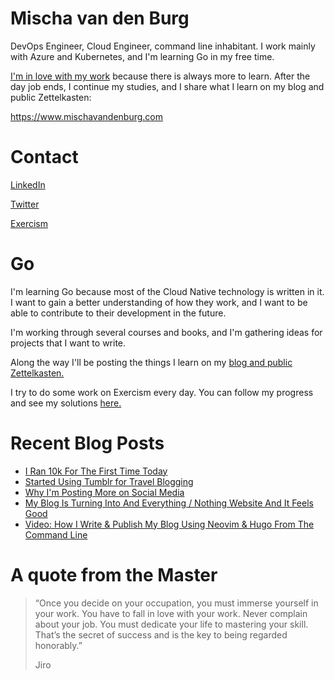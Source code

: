 # Mischa van den Burg

DevOps Engineer, Cloud Engineer, command line inhabitant. I work mainly with Azure and Kubernetes, and I'm learning Go in my free time.

[I'm in love with my work](https://mischavandenburg.com/zet/articles/jiro-sushi/) because there is always more to learn. After the day job ends, I continue my studies, and I share what I learn on my blog and public Zettelkasten:

https://www.mischavandenburg.com

# Contact

[LinkedIn](https://www.linkedin.com/in/mischavandenburg)

[Twitter](https://twitter.com/mischa_vdburg)

[Exercism](https://exercism.org/profiles/mischavandenburg)

# Go

I'm learning Go because most of the Cloud Native technology is written in it. I want to gain a better understanding of how they work, and I want to be able to contribute to their development in the future. 

I'm working through several courses and books, and I'm gathering ideas for projects that I want to write.

Along the way I'll be posting the things I learn on my [blog and public Zettelkasten.](https://www.mischavandenburg.com)

I try to do some work on Exercism every day. You can follow my progress and see my solutions [here.](https://exercism.org/profiles/mischavandenburg)

# Recent Blog Posts
<!-- BLOG-POST-LIST:START -->
- [I Ran 10k For The First Time Today](https://mischavandenburg.com/zet/running-first-10k/)
- [Started Using Tumblr for Travel Blogging](https://mischavandenburg.com/zet/started-using-tumblr/)
- [Why I&#39;m Posting More on Social Media](https://mischavandenburg.com/zet/why-post-on-social-media/)
- [My Blog Is Turning Into And Everything / Nothing Website And It Feels Good](https://mischavandenburg.com/zet/everything-nothing-blog/)
- [Video: How I Write &amp; Publish My Blog Using Neovim &amp; Hugo From The Command Line](https://mischavandenburg.com/zet/blogging-from-command-line/)
<!-- BLOG-POST-LIST:END -->

# A quote from the Master

> “Once you decide on your occupation, you must immerse yourself in your work. You have to fall in love with your work. Never complain about your job. You must dedicate your life to mastering your skill. That’s the secret of success and is the key to being regarded honorably.”
>
> Jiro
